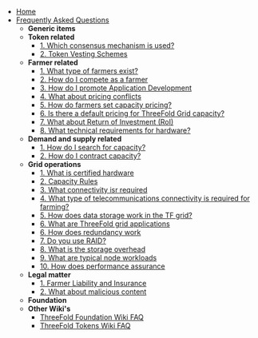 * [Home](/)
* [Frequently Asked Questions](/faq/README.md)
    * **Generic items**
    * **Token related**
        * [1. Which consensus mechanism is used?](/faq/proof_of_stake.md)
    	* [2. Token Vesting Schemes](/faq/token_vesting_schemes.md)
    * **Farmer related**
    	* [1. What type of farmers exist?](/faq/farmer_sizes.md)
    	* [2. How do I compete as a farmer](/faq/compete.md)
    	* [3. How do I promote Application Development](/faq/promote_appdev.md)
    	* [4. What about pricing conflicts](/faq/pricing_conflicts.md)
        * [5. How do farmers set capacity pricing?](/faq/capacity_pricing.md)
        * [6. Is there a default pricing for ThreeFold Grid capacity?](/faq/default_pricing.md)
    	* [7. What about Return of Investment (RoI)](/faq/roi.md)
        * [8. What technical requirements for hardware?](/faq/technical_requirements.md)
    * **Demand and supply related**
    	* [1. How do I search for capacity?](/faq/threefold_directory.md)
    	* [2. How do I contract capacity?](/faq/capacity_contract.md)
    * **Grid operations**
    	* [1. What is certified hardware](/faq/certified.md)
    	* [2. Capacity Rules](/faq/capacity_rules.md)
    	* [3. What connectivity isr required](/faq/connectivity_requirements.md)
        * [4. What type of telecommunications connectivity is required for farming?](/faq/connectivity_requirements.md)
    	* [5. How does data storage work in the TF grid?](/faq/storage_principles.md)
    	* [6. What are ThreeFold grid applications](/faq/applications.md)
    	* [6. How does redundancy work](/faq/redundancy.md)
    	* [7. Do you use RAID?](/faq/raid.md)
    	* [8. What is the storage overhead](/faq/storage_overhead.md)
    	* [9. What are typical node workloads](/faq/node_workloads.md)
    	* [10. How does performance assurance](/faq/performance.md)
    * **Legal matter**
    	* [1. Farmer Liability and Insurance](/faq/liability.md)
    	* [2. What about malicious content](/faq/malicious_content.md)
    * **Foundation**
    * **Other Wiki's**
        * [ThreeFold Foundation Wiki FAQ](https://threefoldfoundation.github.io/info_foundation/#/faq/README)
        * [ThreeFold Tokens Wiki FAQ](https://threefoldfoundation.github.io/info_tokens/#/faq/README)
